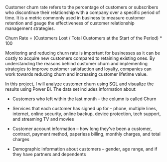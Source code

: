 Customer churn rate refers to the percentage of customers or subscribers who discontinue their relationship with a company over a specific period of time. It is a metric commonly used in business to measure customer retention and gauge the effectiveness of customer relationship management strategies.

Churn Rate = (Customers Lost / Total Customers at the Start of the Period) * 100

Monitoring and reducing churn rate is important for businesses as it can be costly to acquire new customers compared to retaining existing ones. By understanding the reasons behind customer churn and implementing strategies to improve customer satisfaction and loyalty, companies can work towards reducing churn and increasing customer lifetime value.

In this project, I will analyze customer churn using SQL and visualize the results using Power BI.
The data set includes information about:

- Customers who left within the last month – the column is called Churn

- Services that each customer has signed up for – phone, multiple lines, internet, online security, online backup, device protection, tech support, and streaming TV and movies

- Customer account information – how long they’ve been a customer, contract, payment method, paperless billing, monthly charges, and total charges

- Demographic information about customers – gender, age range, and if they have partners and dependents

